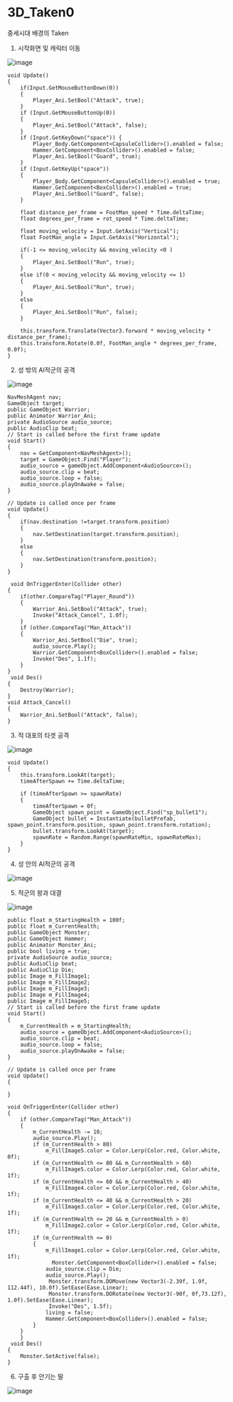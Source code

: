 # 3D_Taken0
 
중세시대 배경의 Taken

1. 시작화면 및 캐릭터 이동

![image](https://user-images.githubusercontent.com/48191157/71571785-682d4800-2b1f-11ea-8fa7-b6a7896377bb.png)

    void Update()
    {
        if(Input.GetMouseButtonDown(0))
        {
            Player_Ani.SetBool("Attack", true);
        }
        if (Input.GetMouseButtonUp(0))
        {
            Player_Ani.SetBool("Attack", false);
        }
        if (Input.GetKeyDown("space")) {
            Player_Body.GetComponent<CapsuleCollider>().enabled = false;
            Hammer.GetComponent<BoxCollider>().enabled = false;
            Player_Ani.SetBool("Guard", true);
        }
        if (Input.GetKeyUp("space"))
        {
            Player_Body.GetComponent<CapsuleCollider>().enabled = true;
            Hammer.GetComponent<BoxCollider>().enabled = true;
            Player_Ani.SetBool("Guard", false);
        }

        float distance_per_frame = FootMan_speed * Time.deltaTime;
        float degrees_per_frame = rot_speed * Time.deltaTime;

        float moving_velocity = Input.GetAxis("Vertical");
        float FootMan_angle = Input.GetAxis("Horizontal");        

        if(-1 <= moving_velocity && moving_velocity <0 )
        {
            Player_Ani.SetBool("Run", true);
        }
        else if(0 < moving_velocity && moving_velocity <= 1)
        {
            Player_Ani.SetBool("Run", true);
        }
        else
        {
            Player_Ani.SetBool("Run", false);
        }

        this.transform.Translate(Vector3.forward * moving_velocity * distance_per_frame);
        this.transform.Rotate(0.0f, FootMan_angle * degrees_per_frame, 0.0f);
    }

2. 성 밖의 AI적군의 공격

![image](https://user-images.githubusercontent.com/48191157/71571787-6cf1fc00-2b1f-11ea-9613-f8879920e436.png)

    NavMeshAgent nav;
    GameObject target;
    public GameObject Warrior;
    public Animator Warrior_Ani;
    private AudioSource audio_source;
    public AudioClip beat;
    // Start is called before the first frame update
    void Start()
    {
        nav = GetComponent<NavMeshAgent>();
        target = GameObject.Find("Player");
        audio_source = gameObject.AddComponent<AudioSource>();
        audio_source.clip = beat;
        audio_source.loop = false;
        audio_source.playOnAwake = false;
    }

    // Update is called once per frame
    void Update()
    {
        if(nav.destination !=target.transform.position)
        {
            nav.SetDestination(target.transform.position);
        }
        else
        {
            nav.SetDestination(transform.position);
        }
    }

     void OnTriggerEnter(Collider other)
    {
        if(other.CompareTag("Player_Round"))
        {        
            Warrior_Ani.SetBool("Attack", true);
            Invoke("Attack_Cancel", 1.0f);         
        }
        if (other.CompareTag("Man_Attack"))
        {
            Warrior_Ani.SetBool("Die", true);
            audio_source.Play();
            Warrior.GetComponent<BoxCollider>().enabled = false;
            Invoke("Des", 1.1f);           
        }       
    }
     void Des()
    {
        Destroy(Warrior);
    }    
    void Attack_Cancel()
    {
        Warrior_Ani.SetBool("Attack", false);
    }

3. 적 대포의 타겟 공격

![image](https://user-images.githubusercontent.com/48191157/71571795-79765480-2b1f-11ea-9db5-d721067189c3.png)

    void Update()
    {
        this.transform.LookAt(target);
        timeAfterSpawn += Time.deltaTime;

        if (timeAfterSpawn >= spawnRate)
        {
            timeAfterSpawn = 0f;
            GameObject spawn_point = GameObject.Find("sp_bullet1");
            GameObject bullet = Instantiate(bulletPrefab, spawn_point.transform.position, spawn_point.transform.rotation);
            bullet.transform.LookAt(target);
            spawnRate = Random.Range(spawnRateMin, spawnRateMax);
        }
    }

4. 성 안의 AI적군의 공격

![image](https://user-images.githubusercontent.com/48191157/71571800-8004cc00-2b1f-11ea-8b37-8de1a1a2aae1.png)

5. 적군의 왕과 대결

![image](https://user-images.githubusercontent.com/48191157/71571829-a296e500-2b1f-11ea-8915-fd1dfc46238f.png)

    public float m_StartingHealth = 100f;
    public float m_CurrentHealth;
    public GameObject Monster;
    public GameObject Hammer;
    public Animator Monster_Ani;
    public bool living = true;
    private AudioSource audio_source;
    public AudioClip beat;
    public AudioClip Die;
    public Image m_FillImage1;
    public Image m_FillImage2;
    public Image m_FillImage3;
    public Image m_FillImage4;
    public Image m_FillImage5;
    // Start is called before the first frame update
    void Start()
    {
        m_CurrentHealth = m_StartingHealth;
        audio_source = gameObject.AddComponent<AudioSource>();
        audio_source.clip = beat;
        audio_source.loop = false;
        audio_source.playOnAwake = false;
    }

    // Update is called once per frame
    void Update()
    {

    }

    void OnTriggerEnter(Collider other)
    {
        if (other.CompareTag("Man_Attack"))
        {
            m_CurrentHealth -= 10;
            audio_source.Play();
            if (m_CurrentHealth > 80)
                m_FillImage5.color = Color.Lerp(Color.red, Color.white, 0f);
            if (m_CurrentHealth <= 80 && m_CurrentHealth > 60)
                m_FillImage5.color = Color.Lerp(Color.red, Color.white, 1f);
            if (m_CurrentHealth <= 60 && m_CurrentHealth > 40)
                m_FillImage4.color = Color.Lerp(Color.red, Color.white, 1f);
            if (m_CurrentHealth <= 40 && m_CurrentHealth > 20)
                m_FillImage3.color = Color.Lerp(Color.red, Color.white, 1f);
            if (m_CurrentHealth <= 20 && m_CurrentHealth > 0)
                m_FillImage2.color = Color.Lerp(Color.red, Color.white, 1f);
            if (m_CurrentHealth <= 0)
            {
                m_FillImage1.color = Color.Lerp(Color.red, Color.white, 1f);
                  Monster.GetComponent<BoxCollider>().enabled = false;
                audio_source.clip = Die;
                audio_source.Play();
                 Monster.transform.DOMove(new Vector3(-2.39f, 1.9f, 112.44f), 10.0f).SetEase(Ease.Linear);
                 Monster.transform.DORotate(new Vector3(-90f, 0f,73.12f), 1.0f).SetEase(Ease.Linear);
                 Invoke("Des", 1.5f);
                living = false;
                Hammer.GetComponent<BoxCollider>().enabled = false;
            }
        }
        }
     void Des()
    {
        Monster.SetActive(false);
    }

6. 구출 후 안기는 딸

![image](https://user-images.githubusercontent.com/48191157/71571845-b5111e80-2b1f-11ea-8b88-0a05cd8314ff.png)
